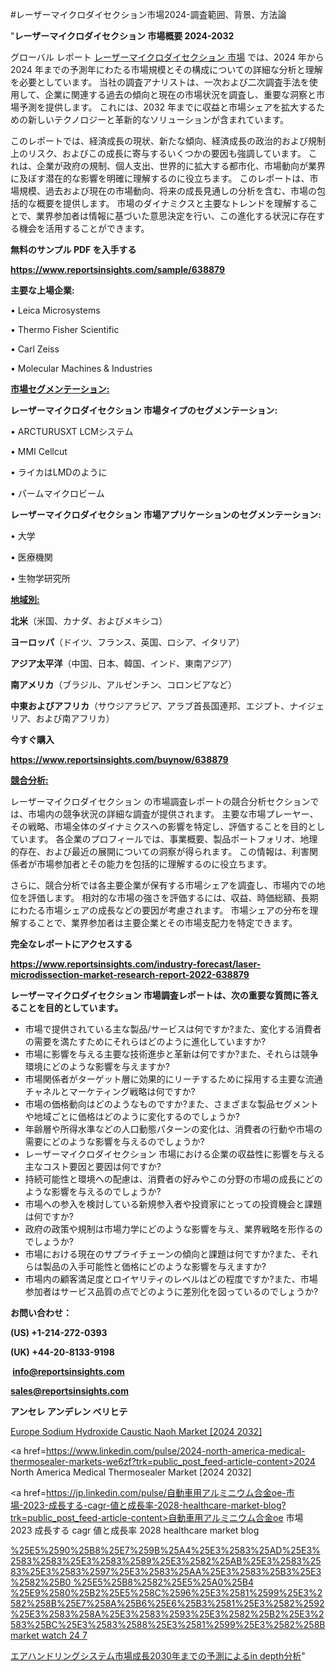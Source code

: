 #レーザーマイクロダイセクション市場2024-調査範囲、背景、方法論

"<strong>レーザーマイクロダイセクション 市場概要 2024-2032</strong>

グローバル レポート <a href=https://www.reportsinsights.com/sample/638879>レーザーマイクロダイセクション 市場</a> では、2024 年から 2024 年までの予測年にわたる市場規模とその構成についての詳細な分析と理解を必要としています。 当社の調査アナリストは、一次および二次調査手法を使用して、企業に関連する過去の傾向と現在の市場状況を調査し、重要な洞察と市場予測を提供します。 これには、2032 年までに収益と市場シェアを拡大​​するための新しいテクノロジーと革新的なソリューションが含まれています。

このレポートでは、経済成長の現状、新たな傾向、経済成長の政治的および規制上のリスク、およびこの成長に寄与するいくつかの要因も強調しています。 これは、企業が政府の規制、個人支出、世界的に拡大する都市化、市場動向が業界に及ぼす潜在的な影響を明確に理解するのに役立ちます。 このレポートは、市場規模、過去および現在の市場動向、将来の成長見通しの分析を含む、市場の包括的な概要を提供します。 市場のダイナミクスと主要なトレンドを理解することで、業界参加者は情報に基づいた意思決定を行い、この進化する状況に存在する機会を活用することができます。

<strong><b>無料のサンプル PDF を入手する</b></strong>

<a href=https://www.reportsinsights.com/sample/638879><strong><u>https://www.reportsinsights.com/sample/638879</u></strong></a>

<strong>主要な上場企業:</strong>

• Leica Microsystems

• Thermo Fisher Scientific

• Carl Zeiss

• Molecular Machines & Industries

<strong><u>市場セグメンテーション</u></strong><strong><u>:</u></strong>

<strong>レーザーマイクロダイセクション 市場タイプのセグメンテーション:</strong>

• ARCTURUSXT LCMシステム

• MMI Cellcut

• ライカはLMDのように

• パームマイクロビーム

<strong>レーザーマイクロダイセクション 市場アプリケーションのセグメンテーション:</strong>

• 大学

• 医療機関

• 生物学研究所

<strong><u>地域別</u></strong><strong><u>:</u></strong>

<strong>北米</strong>（米国、カナダ、およびメキシコ）

<strong>ヨーロッパ</strong>（ドイツ、フランス、英国、ロシア、イタリア）

<strong>アジア太平洋</strong>（中国、日本、韓国、インド、東南アジア）

<strong>南アメリカ</strong>（ブラジル、アルゼンチン、コロンビアなど）

<strong>中東およびアフリカ</strong>（サウジアラビア、アラブ首長国連邦、エジプト、ナイジェリア、および南アフリカ）

<strong>今すぐ購入</strong>

<a href=https://www.reportsinsights.com/buynow/638879><strong><u>https://www.reportsinsights.com/buynow/638879</u></strong></a>

<strong><u>競合分析:</u></strong>

レーザーマイクロダイセクション の市場調査レポートの競合分析セクションでは、市場内の競争状況の詳細な調査が提供されます。 主要な市場プレーヤー、その戦略、市場全体のダイナミクスへの影響を特定し、評価することを目的としています。 各企業のプロフィールでは、事業概要、製品ポートフォリオ、地理的存在、および最近の展開についての洞察が得られます。 この情報は、利害関係者が市場参加者とその能力を包括的に理解するのに役立ちます。

さらに、競合分析では各主要企業が保有する市場シェアを調査し、市場内での地位を評価します。 相対的な市場の強さを評価するには、収益、時価総額、長期にわたる市場シェアの成長などの要因が考慮されます。 市場シェアの分布を理解することで、業界参加者は主要企業とその市場支配力を特定できます。

<strong>完全なレポートにアクセスする</strong>

<a href=https://www.reportsinsights.com/industry-forecast/laser-microdissection-market-research-report-2022-638879><strong><u><b>https://www.reportsinsights.com/industry-forecast/laser-microdissection-market-research-report-2022-638879</b></u></strong></a>

<strong><b>レーザーマイクロダイセクション 市場調査レポートは、次の重要な質問に答えることを目的としています。</b></strong>
<ul>
  <li>市場で提供されている主な製品/サービスは何ですか?また、変化する消費者の需要を満たすためにそれらはどのように進化していますか?</li>
  <li>市場に影響を与える主要な技術進歩と革新は何ですか?また、それらは競争環境にどのような影響を与えますか?</li>
  <li>市場関係者がターゲット層に効果的にリーチするために採用する主要な流通チャネルとマーケティング戦略は何ですか?</li>
  <li>市場の価格動向はどのようなものですか?また、さまざまな製品セグメントや地域ごとに価格はどのように変化するのでしょうか?</li>
  <li>年齢層や所得水準などの人口動態パターンの変化は、消費者の行動や市場の需要にどのような影響を与えるのでしょうか?</li>
  <li>レーザーマイクロダイセクション 市場における企業の収益性に影響を与える主なコスト要因と要因は何ですか?</li>
  <li>持続可能性と環境への配慮は、消費者の好みやこの分野の市場の成長にどのような影響を与えるのでしょうか?</li>
  <li>市場への参入を検討している新規参入者や投資家にとっての投資機会と課題は何ですか?</li>
  <li>政府の政策や規制は市場力学にどのような影響を与え、業界戦略を形作るのでしょうか?</li>
  <li>市場における現在のサプライチェーンの傾向と課題は何ですか?また、それらは製品の入手可能性と価格にどのような影響を与えますか?</li>
  <li>市場内の顧客満足度とロイヤリティのレベルはどの程度ですか?また、市場参加者はサービス品質の点でどのように差別化を図っているのでしょうか?</li>
</ul>
<strong>お問い合わせ：</strong>

<strong>(US) +1-214-272-0393</strong>

<strong>(UK) +44-20-8133-9198</strong>

<strong> </strong><a href=info@reportsinsights.com><strong><u>info@reportsinsights.com</u></strong></a>

<a href=sales@reportsinsights.com><strong><u>sales@reportsinsights.com</u></strong></a>

<strong>アンセレ アンデレン ベリヒテ</strong>

<a href=https://www.linkedin.com/pulse/europe-sodium-hydroxide-caustic-naoh-markets-dtvbf/>Europe Sodium Hydroxide Caustic Naoh Market [2024 2032]</a>

<a href=https://www.linkedin.com/pulse/2024-north-america-medical-thermosealer-markets-we6zf?trk=public_post_feed-article-content>2024 North America Medical Thermosealer Market [2024 2032]</a>

<a href=https://jp.linkedin.com/pulse/自動車用アルミニウム合金oe-市場-2023-成長する-cagr-値と成長率-2028-healthcare-market-blog?trk=public_post_feed-article-content>自動車用アルミニウム合金oe 市場 2023 成長する cagr 値と成長率 2028 healthcare market blog</a>

<a href=https://www.linkedin.com/pulse/%25E5%2590%25B8%25E7%259B%25A4%25E3%2583%25AD%25E3%2583%2583%25E3%2583%2589%25E3%2582%25AB%25E3%2583%2583%25E3%2583%2597%25E3%2583%25AA%25E3%2583%25B3%25E3%2582%25B0-%25E5%25B8%2582%25E5%25A0%25B4-%25E9%2580%25B2%25E5%258C%2596%25E3%2581%2599%25E3%2582%258B%25E7%258A%25B6%25E6%25B3%2581%25E3%2582%2592%25E3%2583%258A%25E3%2583%2593%25E3%2582%25B2%25E3%2583%25BC%25E3%2583%2588%25E3%2581%2599%25E3%2582%258B-market-watch-24-7>%25E5%2590%25B8%25E7%259B%25A4%25E3%2583%25AD%25E3%2583%2583%25E3%2583%2589%25E3%2582%25AB%25E3%2583%2583%25E3%2583%2597%25E3%2583%25AA%25E3%2583%25B3%25E3%2582%25B0 %25E5%25B8%2582%25E5%25A0%25B4 %25E9%2580%25B2%25E5%258C%2596%25E3%2581%2599%25E3%2582%258B%25E7%258A%25B6%25E6%25B3%2581%25E3%2582%2592%25E3%2583%258A%25E3%2583%2593%25E3%2582%25B2%25E3%2583%25BC%25E3%2583%2588%25E3%2581%2599%25E3%2582%258B market watch 24 7</a>

<a href=https://www.linkedin.com/pulse/エアハンドリングシステム市場成長2030年までの予測によるin-depth分析-community-market-research-ewyff/>エアハンドリングシステム市場成長2030年までの予測によるin depth分析</a>"
